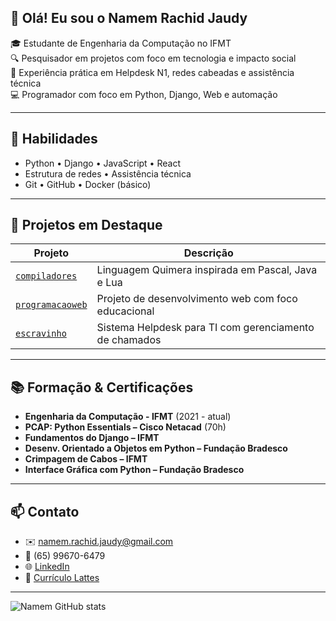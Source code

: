 
## 👋 Olá! Eu sou o Namem Rachid Jaudy

🎓 Estudante de Engenharia da Computação no IFMT  
🔍 Pesquisador em projetos com foco em tecnologia e impacto social  
💼 Experiência prática em Helpdesk N1, redes cabeadas e assistência técnica  
💻 Programador com foco em Python, Django, Web e automação

---

## 🧠 Habilidades
- Python • Django • JavaScript • React
- Estrutura de redes • Assistência técnica
- Git • GitHub • Docker (básico)

---

## 📌 Projetos em Destaque
| Projeto | Descrição |
|--------|-----------|
| [`compiladores`](https://github.com/Namem/compiladores) | Linguagem Quimera inspirada em Pascal, Java e Lua |
| [`programacaoweb`](https://github.com/Namem/programacaoweb) | Projeto de desenvolvimento web com foco educacional |
| [`escravinho`](https://github.com/Namem/escravinho) | Sistema Helpdesk para TI com gerenciamento de chamados |

---

## 📚 Formação & Certificações

- **Engenharia da Computação - IFMT** (2021 - atual)
- **PCAP: Python Essentials – Cisco Netacad** (70h)
- **Fundamentos do Django – IFMT**
- **Desenv. Orientado a Objetos em Python – Fundação Bradesco**
- **Crimpagem de Cabos – IFMT**
- **Interface Gráfica com Python – Fundação Bradesco**

---

## 📫 Contato
- ✉️ namem.rachid.jaudy@gmail.com
- 📱 (65) 99670-6479
- 🌐 [LinkedIn](https://www.linkedin.com/in/namem-rachid-jaudy-616138124)
- 🔬 [Currículo Lattes](http://lattes.cnpq.br/6385581109833787)

---

![Namem GitHub stats](https://github-readme-stats.vercel.app/api?username=Namem&show_icons=true&theme=tokyonight)
